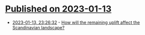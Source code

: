 # [Published on 2023-01-13](index.md)

* [2023-01-13, 23:26:32](https://news.ycombinator.com/item?id=34375325) - [How will the remaining uplift affect the Scandinavian landscape?](https://geoforskning.no/hvordan-vil-gjenstaende-landheving-pavirke-landskapet-eng/)

